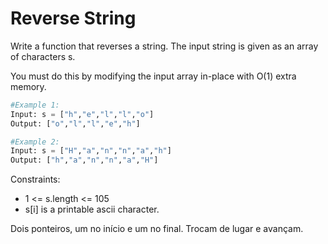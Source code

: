 # Reverse String

Write a function that reverses a string. The input string is given as an array of characters s.

You must do this by modifying the input array in-place with O(1) extra memory.

```python
#Example 1:
Input: s = ["h","e","l","l","o"]
Output: ["o","l","l","e","h"]

#Example 2:
Input: s = ["H","a","n","n","a","h"]
Output: ["h","a","n","n","a","H"]
```

Constraints:

- 1 <= s.length <= 105
- s[i] is a printable ascii character.

Dois ponteiros, um no início e um no final. Trocam de lugar e avançam.
